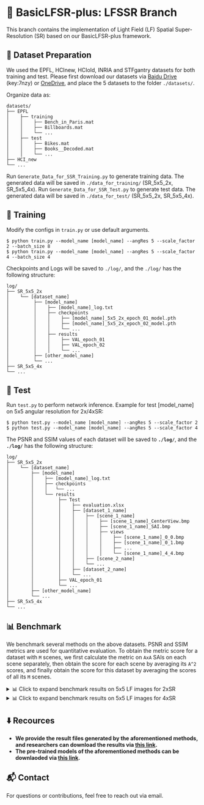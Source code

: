 # 🧩 BasicLFSR-plus: LFSSR Branch
This branch contains the implementation of Light Field (LF) Spatial Super-Resolution (SR) based on our BasicLFSR-plus framework.


## 📂 Dataset Preparation

We used the EPFL, HCInew, HCIold, INRIA and STFgantry datasets for both training and test. 
Please first download our datasets via [Baidu Drive](https://pan.baidu.com/s/1mYQR6OBXoEKrOk0TjV85Yw) (key:7nzy) or [OneDrive](https://stuxidianeducn-my.sharepoint.com/:f:/g/personal/zyliang_stu_xidian_edu_cn/EpkUehGwOlFIuSSdadq9S4MBEeFkNGPD_DlzkBBmZaV_mA?e=FiUeiv), and place the 5 datasets to the folder `./datasets/`.

Organize data as:
  ```
  datasets/
  ├── EPFL
  │    ├── training
  │    │    ├── Bench_in_Paris.mat
  │    │    ├── Billboards.mat
  │    │    └── ...
  │    ├── test
  │    │    ├── Bikes.mat
  │    │    ├── Books__Decoded.mat
  │    │    └── ...
  ├── HCI_new
  └── ...
  ```

Run `Generate_Data_for_SSR_Training.py` to generate training data. The generated data will be saved in `./data_for_training/` (SR_5x5_2x, SR_5x5_4x).
Run `Generate_Data_for_SSR_Test.py` to generate test data. The generated data will be saved in `./data_for_test/` (SR_5x5_2x, SR_5x5_4x).


## 🚀 Training

Modify the configs in `train.py` or use default arguments.

```
$ python train.py --model_name [model_name] --angRes 5 --scale_factor 2 --batch_size 8
$ python train.py --model_name [model_name] --angRes 5 --scale_factor 4 --batch_size 4
```

Checkpoints and Logs will be saved to `./log/`, and the `./log/` has the following structure:

```
log/
├── SR_5x5_2x
│    └── [dataset_name]
│         ├── [model_name]
│         │    ├── [model_name]_log.txt
│         │    ├── checkpoints
│         │    │    ├── [model_name]_5x5_2x_epoch_01_model.pth
│         │    │    ├── [model_name]_5x5_2x_epoch_02_model.pth
│         │    │    └── ...
│         │    ├── results
│         │    │    ├── VAL_epoch_01
│         │    │    ├── VAL_epoch_02
│         │    │    └── ...
│         ├── [other_model_name]
│         └── ...
├── SR_5x5_4x
└── ...
```


## 🧪 Test

Run `test.py` to perform network inference. Example for test [model_name] on 5x5 angular resolution for 2x/4xSR:
```
$ python test.py --model_name [model_name] --angRes 5 --scale_factor 2  
$ python test.py --model_name [model_name] --angRes 5 --scale_factor 4 
```

The PSNR and SSIM values of each dataset will be saved to **`./log/`**, and the **`./log/`** has the following structure:
```
log/
├── SR_5x5_2x
│    └── [dataset_name]
│        ├── [model_name]
│        │    ├── [model_name]_log.txt
│        │    ├── checkpoints
│        │    │   └── ...
│        │    └── results
│        │         ├── Test
│        │         │    ├── evaluation.xlsx
│        │         │    ├── [dataset_1_name]
│        │         │    │    ├── [scene_1_name]
│        │         │    │    │    ├── [scene_1_name]_CenterView.bmp
│        │         │    │    │    ├── [scene_1_name]_SAI.bmp
│        │         │    │    │    ├── views
│        │         │    │    │    │    ├── [scene_1_name]_0_0.bmp
│        │         │    │    │    │    ├── [scene_1_name]_0_1.bmp
│        │         │    │    │    │    ├── ...
│        │         │    │    │    │    └── [scene_1_name]_4_4.bmp
│        │         │    │    ├── [scene_2_name]
│        │         │    │    └── ...
│        │         │    ├── [dataset_2_name]
│        │         │    └── ...
│        │         ├── VAL_epoch_01
│        │         └── ...
│        ├── [other_model_name]
│        └── ...
├── SR_5x5_4x
└── ...
```


## 📊 Benchmark

We benchmark several methods on the above datasets. PSNR and SSIM metrics are used for quantitative evaluation.
To obtain the metric score for a dataset with `M` scenes, we first calculate the metric on `AxA` SAIs on each scene separately, then obtain the score for each scene by averaging its `A^2` scores, and finally obtain the score for this dataset by averaging the scores of all its `M` scenes.


<details>
<summary>📊 Click to expand benchmark results on 5x5 LF images for 2xSR </summary>

|    Methods    |  #Params. | EPFL | HCInew | HCIold | INRIA | STFgantry | Results |
| :----------: | :-------: | :-------: | :-------: | :-------: | :-------: | :-------: | :-------: |
| **Bicubic**      |     -- | 29.740/0.9376 | 31.887/0.9356 | 37.686/0.9785 | 31.331/0.9577 | 31.063/0.9498 | [OneDrive](https://stuxidianeducn-my.sharepoint.com/:u:/g/personal/zyliang_stu_xidian_edu_cn/ESRqpmDMyGZOleXrhS01ZlgBwPMclcakv6wsbAkEBU_qWA?e=d9EFMu) |
| **VDSR**         | 0.665M | 32.498/0.9598 | 34.371/0.9561 | 40.606/0.9867 | 34.439/0.9741 | 35.541/0.9789 | [OneDrive](https://stuxidianeducn-my.sharepoint.com/:u:/g/personal/zyliang_stu_xidian_edu_cn/EdvzztunSM1Ek3nZqWYdO2IBTAR-3lCuZSuRL0xP48i1KQ?e=qcJvP7) |
| **EDSR**         | 38.62M | 33.089/0.9629 | 34.828/0.9592 | 41.014/0.9874 | 34.985/0.9764 | 36.296/0.9818 | [OneDrive](https://stuxidianeducn-my.sharepoint.com/:u:/g/personal/zyliang_stu_xidian_edu_cn/EX1nr44rinlFoGNjQ5n2HjkBPuG50Y4js1wLejPTYV2QFA?e=MXwm2y) |
| [**RCAN**](https://github.com/yulunzhang/RCAN)                 | 15.31M | 33.159/0.9634          | 35.022/0.9603         | 41.125/0.9875          | 35.046/0.9769         | 36.670/0.9831       | [OneDrive](https://stuxidianeducn-my.sharepoint.com/:u:/g/personal/zyliang_stu_xidian_edu_cn/EXjwLdjBqHlCmko76WMcwQcBE3SYeCdmsDvB1D0pUAD4Bg?e=h4KVQu) |
| [**resLF**](https://github.com/shuozh/resLF)                   | 7.982M | 33.617/0.9706          | 36.685/0.9739         | 43.422/0.9932          | 35.395/0.9804         | 38.354/0.9904       | [OneDrive](https://stuxidianeducn-my.sharepoint.com/:u:/g/personal/zyliang_stu_xidian_edu_cn/EZlDlA5vdSlGh795F63t12MBrlEXG8ufKO91HOLOIaELYA?e=x8ki4d) |
| [**LFSSR**](https://github.com/jingjin25/LFSSR-SAS-PyTorch)    | 0.888M | 33.671/0.9744          | 36.802/0.9749         | 43.811/0.9938          | 35.279/0.9832         | 37.944/0.9898       | [OneDrive](https://stuxidianeducn-my.sharepoint.com/:u:/g/personal/zyliang_stu_xidian_edu_cn/EcgmEOxh02BLt2HDBaRBq3oBG8zkmgGqhIXjmJepzpQofQ?e=eecUwk) |
| [**LF-ATO**](https://github.com/jingjin25/LFSSR-ATO)           | 1.216M | 34.272/0.9757          | 37.244/0.9767         | 44.205/0.9942          | 36.170/0.9842         | 39.636/0.9929       | [OneDrive](https://stuxidianeducn-my.sharepoint.com/:u:/g/personal/zyliang_stu_xidian_edu_cn/EUrVxJstMMZHoZCEM4ZZlNABHOQMPV3l5wnz4vO9DJ5lgg?e=ZBBKjv) |
| [**LF_InterNet**](https://github.com/YingqianWang/LF-InterNet) | 5.040M | 34.112/0.9760          | 37.170/0.9763         | 44.573/0.9946          | 35.829/0.9843         | 38.435/0.9909       | [OneDrive](https://stuxidianeducn-my.sharepoint.com/:u:/g/personal/zyliang_stu_xidian_edu_cn/EaC5TT7K5dFJnN1KwRtLkzUBI876TFd0ZKQqeJR3I4tMfg?e=PrCRFg) |
| [**LF-DFnet**](https://github.com/YingqianWang/LF-DFnet)       | 3.940M | 34.513/0.9755          | 37.418/0.9773         | 44.198/0.9941          | 36.416/0.9840         | 39.427/0.9926       | [OneDrive](https://stuxidianeducn-my.sharepoint.com/:u:/g/personal/zyliang_stu_xidian_edu_cn/EXRgsDklzLVFj-e0jqlzppoBFoHkl4vtBWHis58q6uyd4w?e=k71q0a) |
| [**MEG-Net**](https://github.com/shuozh/MEG-Net)               | 1.693M | 34.312/0.9773          | 37.424/0.9777         | 44.097/0.9942          | 36.103/0.9849         | 38.767/0.9915       | [OneDrive](https://stuxidianeducn-my.sharepoint.com/:u:/g/personal/zyliang_stu_xidian_edu_cn/ERTfTtTrxZFKg_aFWDY4UPoBwarWfb4-N6tWFnyGFO1B_g?e=3Es5TK) |
| [**LF-IINet**](https://github.com/GaoshengLiu/LF-IINet)        | 4.837M | 34.732/0.9773          | 37.768/0.9790         | *44.852*/*0.9948*      | 36.566/0.9853         | 39.894/0.9936       | [OneDrive](https://stuxidianeducn-my.sharepoint.com/:u:/g/personal/zyliang_stu_xidian_edu_cn/ET2p0yPcHwhMlgEVseaIzqoBYVxcSWbErtUt31ExtbYkDw?e=Kz0gTW) |
| [**DPT**](https://github.com/BITszwang/DPT)                    | 3.731M | 34.490/0.9758          | 37.355/0.9771         | 44.302/0.9943          | 36.409/0.9843         | 39.429/0.9926       | [OneDrive](https://stuxidianeducn-my.sharepoint.com/:u:/g/personal/zyliang_stu_xidian_edu_cn/EYYILn3mmSVAtwAkk90fHs8B7tjPIQJQLXLTNhVohP_8Ng?e=lZHFqe)
| [**LFT**](https://github.com/ZhengyuLiang24/LFT)               | 1.114M | *34.804*/*0.9781*      | *37.838*/*0.9791*     | 44.522/0.9945          | **36.594**/*0.9855*   | **40.510**/*0.9941* | [OneDrive](https://stuxidianeducn-my.sharepoint.com/:u:/g/personal/zyliang_stu_xidian_edu_cn/ETVEt-4UanxApjXy8e9PDG8BvGE9RQ7Gc7Xl3QsV_FClLQ?e=nFAnLi) |
| [**DistgSSR**](https://github.com/YingqianWang/DistgSSR)       | 3.532M | **34.809**/**0.9787**  | **37.959**/**0.9796** | **44.943**/**0.9949**  | *36.586*/**0.9859**   | *40.404*/**0.9942** | [OneDrive](https://stuxidianeducn-my.sharepoint.com/:u:/g/personal/zyliang_stu_xidian_edu_cn/Edz5XqG2knRDvYQNH_ntdH8B7XhJXPvRRwdKtujCTM325w?e=f9QQUU) |
</details>


<details>
<summary>📊 Click to expand benchmark results on 5x5 LF images for 4xSR </summary>

|    Methods    |  #Params. | EPFL | HCInew | HCIold | INRIA | STFgantry | Results |
| :----------: | :-------: | :-------: | :-------: | :-------: | :-------: | :-------: | :-------: |
| **Bicubic**      |     -- | 25.264/0.8324 | 27.715/0.8517 | 32.576/0.9344 | 26.952/0.8867 | 26.087/0.8452 | [OneDrive](https://stuxidianeducn-my.sharepoint.com/:u:/g/personal/zyliang_stu_xidian_edu_cn/EcYP3g5wNnFJlSNq4fOzojEBPubKqhJSL7jQIOgEITepjg?e=aLYa3T) |
| **VDSR**         | 0.665M | 27.246/0.8777 | 29.308/0.8823 | 34.810/0.9515 | 29.186/0.9204|  28.506/0.9009 | [OneDrive](https://stuxidianeducn-my.sharepoint.com/:u:/g/personal/zyliang_stu_xidian_edu_cn/EULGAsGxYIBOoqkCPWyWb54BnRwm4Y9YsYFosucKseJhPg?e=SajUcg) |
| **EDSR**         | 38.89M | 27.833/0.8854 | 29.591/0.8869 | 35.176/0.9536 | 29.656/0.9257 | 28.703/0.9072 | [OneDrive](https://stuxidianeducn-my.sharepoint.com/:u:/g/personal/zyliang_stu_xidian_edu_cn/EaTe1CYuGQVDor_FpMHpmecBGY-1JMj2rVOboQAT_5BHyA?e=MOg5Ww) |
| [**RCAN**](https://github.com/yulunzhang/RCAN)                  | 15.36M | 27.907/0.8863 | 29.694/0.8886 | 35.359/0.9548 | 29.805/0.9276 | 29.021/0.9131 | [OneDrive](https://stuxidianeducn-my.sharepoint.com/:u:/g/personal/zyliang_stu_xidian_edu_cn/Ed4kCb434FdOgjZ7xwuz-QcBRuJ4DzQVVStYOkS-D54Wxg?e=2q6L1s) |
| [**resLF**](https://github.com/shuozh/resLF)                    | 8.646M | 28.260/0.9035 | 30.723/0.9107 | 36.705/0.9682 | 30.338/0.9412 | 30.191/0.9372 | [OneDrive](https://stuxidianeducn-my.sharepoint.com/:u:/g/personal/zyliang_stu_xidian_edu_cn/EX-1RIiv5YdLpuHcRGWBuGMB4pZbvgGdjcymMMmOahGAgw?e=aaPSCv) |
| [**LFSSR**](https://github.com/jingjin25/LFSSR-SAS-PyTorch)     | 1.774M | 28.596/0.9118 | 30.928/0.9145 | 36.907/0.9696 | 30.585/0.9467 | 30.570/0.9426 | [OneDrive](https://stuxidianeducn-my.sharepoint.com/:u:/g/personal/zyliang_stu_xidian_edu_cn/EXVy3Ty71opAkAqIFOjWuNgBs-H-GNRzFQfRKA_yBVsgfA?e=yjMFT5) |
| [**LF-ATO**](https://github.com/jingjin25/LFSSR-ATO)            | 1.364M | 28.514/0.9115 | 30.880/0.9135 | 36.999/0.9699 | 30.711/0.9484 | 30.607/0.9430 | [OneDrive](https://stuxidianeducn-my.sharepoint.com/:u:/g/personal/zyliang_stu_xidian_edu_cn/EdHXXqAQiOFAmFb2QyIpsCYBsfrmpW46RUiQJw7MgozddA?e=Cla1yU) |
| [**LF_InterNet**](https://github.com/YingqianWang/LF-InterNet)  | 5.483M | 28.812/0.9162 | 30.961/0.9161 | 37.150/0.9716 | 30.777/0.9491 | 30.365/0.9409 | [OneDrive](https://stuxidianeducn-my.sharepoint.com/:u:/g/personal/zyliang_stu_xidian_edu_cn/EeFD_x_wOh5JnE9kkv-Qz-UBFYYp1O-cjAPpRUUGFWVCSQ?e=f65RUq) |
| [**LF-DFnet**](https://github.com/YingqianWang/LF-DFnet)        | 3.990M | 28.774/0.9165 | 31.234/0.9196 | 37.321/0.9718 | 30.826/0.9503 | 31.147/0.9494 | [OneDrive](https://stuxidianeducn-my.sharepoint.com/:u:/g/personal/zyliang_stu_xidian_edu_cn/EVSo-PNpvetCqZUHoaTY81ABpzBbW19ApDLr-8NW1Eq81g?e=whIEAy) |
| [**MEG-Net**](https://github.com/shuozh/MEG-Net)                | 1.775M | 28.749/0.9160 | 31.103/0.9177 | 37.287/0.9716 | 30.674/0.9490 | 30.771/0.9453 | [OneDrive](https://stuxidianeducn-my.sharepoint.com/:u:/g/personal/zyliang_stu_xidian_edu_cn/Ea76GJHEcp5NmysacM-MLXUBLaKsqT3LseZgrjM2-_QgiA?e=hJSmOQ) |
| [**LF-IINet**](https://github.com/GaoshengLiu/LF-IINet)         | 4.886M | *29.038*/0.9188    | 31.331/0.9208         | *37.620*/*0.9734*     | *31.034*/0.9515       | 31.261/0.9502         | [OneDrive](https://stuxidianeducn-my.sharepoint.com/:u:/g/personal/zyliang_stu_xidian_edu_cn/EdsomADGXzhPlNk9FDolGI8BHaj_JpBAutibC1GOhRx5Dg?e=mlPUWk) |
| [**DPT**](https://github.com/BITszwang/DPT)                     | 3.778M | 28.939/0.9170      | 31.196/0.9188         | 37.412/0.9721         | 30.964/0.9503         | 31.150/0.9488         | [OneDrive](https://stuxidianeducn-my.sharepoint.com/:u:/g/personal/zyliang_stu_xidian_edu_cn/EW7MkV9H97FOjEqb1j1NiMMBaNvm5-zdXYhQ3531HeLozg?e=ARYqTe)
| [**LFT**](https://github.com/ZhengyuLiang24/LFT)                | 1.163M | **29.255/0.9210**  | **31.462**/**0.9218** | **37.630**/**0.9735** | **31.205**/**0.9524** | **31.860**/**0.9548** | [OneDrive](https://stuxidianeducn-my.sharepoint.com/:u:/g/personal/zyliang_stu_xidian_edu_cn/EWAD9t3MAuVMnJFF7U_2UlwBs2KjabTmdR9qlpKbt3btSA?e=Be8lLe) |
| [**DistgSSR**](https://github.com/YingqianWang/DistgSSR)        | 3.582M | 28.992/*0.9195*    | *31.380*/*0.9217*     | 37.563/0.9732         | 30.994/*0.9519*       | *31.649*/*0.9535*     | [OneDrive](https://stuxidianeducn-my.sharepoint.com/:u:/g/personal/zyliang_stu_xidian_edu_cn/EfNVQ4nvl2pOkgGvMRMC-DMBPs-g8d77ZUz9N0fvmJqLxg?e=5Obu2q) |
</details>


## ⬇️ Recources
* **We provide the result files generated by the aforementioned methods, and researchers can download the results via [this link](https://stuxidianeducn-my.sharepoint.com/:f:/g/personal/zyliang_stu_xidian_edu_cn/Emdf-dQmFtxBuezIoItaQI4BQA0v3yC-6X8cj5pNyDqm-A?e=OOLEIe).**
* **The pre-trained models of the aforementioned methods can be downlaoded via [this link](https://stuxidianeducn-my.sharepoint.com/:f:/g/personal/zyliang_stu_xidian_edu_cn/EtUBJ4eHG7BCjnUmtXpu9o0BvGVk5_v-RG95R_aRN46UwQ).**



## 📬 Contact
For questions or contributions, feel free to reach out via email.
